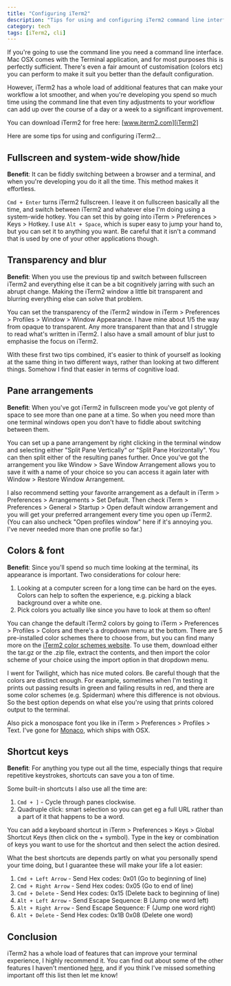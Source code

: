 ```yaml
---
title: "Configuring iTerm2"
description: "Tips for using and configuring iTerm2 command line interface"
category: tech
tags: [iTerm2, cli]
---
```


If you're going to use the command line you need a command line interface. Mac OSX comes with the Terminal application, and for most purposes this is perfectly sufficient. There's even a fair amount of customisation (colors etc) you can perform to make it suit you better than the default configuration.

However, iTerm2 has a whole load of additional features that can make your workflow a lot smoother, and when you're developing you spend so much time using the command line that even tiny adjustments to your workflow can add up over the course of a day or a week to a significant improvement.

You can download iTerm2 for free here: [www.iterm2.com][iTerm2]

Here are some tips for using and configuring iTerm2...

## Fullscreen and system-wide show/hide

**Benefit**: It can be fiddly switching between a browser and a terminal, and when you're developing you do it all the time. This method makes it effortless.

`Cmd + Enter` turns iTerm2 fullscreen. I leave it on fullscreen basically all the time, and switch between iTerm2 and whatever else I'm doing using a system-wide hotkey. You can set this by going into iTerm > Preferences > Keys > Hotkey. I use `Alt + Space`, which is super easy to jump your hand to, but you can set it to anything you want. Be careful that it isn't a command that is used by one of your other applications though.

## Transparency and blur

**Benefit**: When you use the previous tip and switch between fullscreen iTerm2 and everything else it can be a bit cognitively jarring with such an abrupt change. Making the iTerm2 window a little bit transparent and blurring everything else can solve that problem.

You can set the transparency of the iTerm2 window in iTerm > Preferences > Profiles > Window > Window Appearance. I have mine about 1/5 the way from opaque to transparent. Any more transparent than that and I struggle to read what's written in iTerm2. I also have a small amount of blur just to emphasise the focus on iTerm2.

With these first two tips combined, it's easier to think of yourself as looking at the same thing in two different ways, rather than looking at two different things. Somehow I find that easier in terms of cognitive load.

## Pane arrangements

**Benefit**: When you've got iTerm2 in fullscreen mode you've got plenty of space to see more than one pane at a time. So when you need more than one terminal windows open you don't have to fiddle about switching between them.

You can set up a pane arrangement by right clicking in the terminal window and selecting either "Split Pane Vertically" or "Split Pane Horizontally". You can then split either of the resulting panes further. Once you've got the arrangement you like Window > Save Window Arrangement allows you to save it with a name of your choice so you can access it again later with Window > Restore Window Arrangement.

I also recommend setting your favorite arrangement as a default in iTerm > Preferences > Arrangements > Set Default. Then check iTerm > Preferences > General > Startup > Open default window arrangement and you will get your preferred arrangement every time you open up iTerm2. (You can also uncheck "Open profiles window" here if it's annoying you. I've never needed more than one profile so far.)

## Colors & font

**Benefit**: Since you'll spend so much time looking at the terminal, its appearance is important. Two considerations for colour here:

1. Looking at a computer screen for a long time can be hard on the eyes. Colors can help to soften the experience, e.g. picking a black background over a white one.
2. Pick colors you actually like since you have to look at them so often!

You can change the default iTerm2 colors by going to iTerm > Preferences > Profiles > Colors and there's a dropdown menu at the bottom. There are 5 pre-installed color schemes there to choose from, but you can find many more on the [iTerm2 color schemes website]. To use them, download either the tar.gz or the .zip file, extract the contents, and then import the color scheme of your choice using the import option in that dropdown menu.

I went for Twilight, which has nice muted colors. Be careful though that the colors are distinct enough. For example, sometimes when I'm testing it prints out passing results in green and failing results in red, and there are some color schemes (e.g. Spiderman) where this difference is not obvious. So the best option depends on what else you're using that prints colored output to the terminal.

Also pick a monospace font you like in iTerm > Preferences > Profiles > Text. I've gone for [Monaco], which ships with OSX.

## Shortcut keys

**Benefit**: For anything you type out all the time, especially things that require repetitive keystrokes, shortcuts can save you a ton of time.

Some built-in shortcuts I also use all the time are:

1. `Cmd + ]` - Cycle through panes clockwise.
1. Quadruple click: smart selection so you can get eg a full URL rather than a part of it that happens to be a word.

You can add a keyboard shortcut in iTerm > Preferences > Keys > Global Shortcut Keys (then click on the + symbol). Type in the key or combination of keys you want to use for the shortcut and then select the action desired.

What the best shortcuts are depends partly on what you personally spend your time doing, but I guarantee these will make your life a lot easier:

1. `Cmd + Left Arrow` - Send Hex codes: 0x01 (Go to beginning of line)
1. `Cmd + Right Arrow` - Send Hex codes: 0x05 (Go to end of line)
1. `Cmd + Delete` - Send Hex codes: 0x15 (Delete back to beginning of line)
1. `Alt + Left Arrow` - Send Escape Sequence: B (Jump one word left)
1. `Alt + Right Arrow` - Send Escape Sequence: F (Jump one word right)
1. `Alt + Delete` - Send Hex codes: 0x1B 0x08 (Delete one word)

## Conclusion

iTerm2 has a whole load of features that can improve your terminal experience, I highly recommend it. You can find out about some of the other features I haven't mentioned [here][iTerm2 benefits], and if you think I've missed something important off this list then let me know!


[iTerm2]: https://www.iterm2.com/
[iTerm2 color schemes website]: http://iterm2colorschemes.com/
[Monaco]: https://en.wikipedia.org/wiki/Monaco_(typeface)
[iTerm2 benefits]: https://www.iterm2.com/documentation-highlights.html
